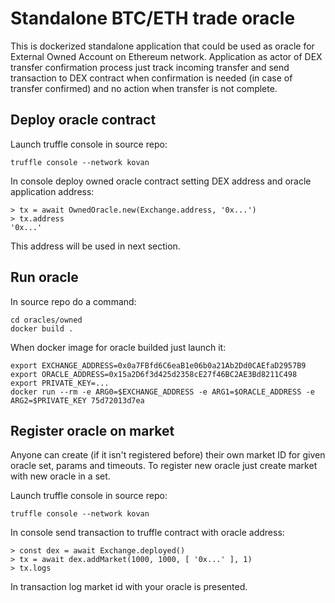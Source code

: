 Standalone BTC/ETH trade oracle
===============================

This is dockerized standalone application that could be used as oracle for External
Owned Account on Ethereum network. Application as actor of DEX transfer confirmation
process just track incoming transfer and send transaction to DEX contract when confirmation
is needed (in case of transfer confirmed) and no action when transfer is not complete. 

Deploy oracle contract
----------------------

Launch truffle console in source repo:

    truffle console --network kovan

In console deploy owned oracle contract setting DEX address and oracle application address:

    > tx = await OwnedOracle.new(Exchange.address, '0x...')
    > tx.address
    '0x...'

This address will be used in next section.

Run oracle
----------

In source repo do a command:

    cd oracles/owned
    docker build .

When docker image for oracle builded just launch it:

    export EXCHANGE_ADDRESS=0x0a7FBfd6C6eaB1e06b0a21Ab2Dd0CAEfaD2957B9
    export ORACLE_ADDRESS=0x15a2D6f3d425d2358cE27f46BC2AE3Bd8211C498
    export PRIVATE_KEY=...
    docker run --rm -e ARG0=$EXCHANGE_ADDRESS -e ARG1=$ORACLE_ADDRESS -e ARG2=$PRIVATE_KEY 75d72013d7ea

Register oracle on market
-------------------------

Anyone can create (if it isn't registered before) their own market ID for given
oracle set, params and timeouts. To register new oracle just create market with
new oracle in a set.

Launch truffle console in source repo:

    truffle console --network kovan

In console send transaction to truffle contract with oracle address:

    > const dex = await Exchange.deployed()
    > tx = await dex.addMarket(1000, 1000, [ '0x...' ], 1)
    > tx.logs

In transaction log market id with your oracle is presented.
